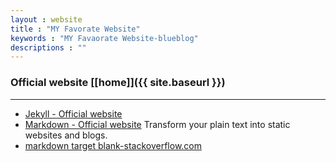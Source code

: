 ```yaml
---
layout : website
title : "MY Favorate Website"
keywords : "MY Favaorate Website-blueblog"
descriptions : ""
---
```


### Official website [\[home\]]({{ site.baseurl }})

---

-	[Jekyll - Official website][t1]
-	[Markdown - Official website][t2] 
Transform your plain text into static websites and blogs.
-	<a href="http://stackoverflow.com/questions/4425198/markdown-target-blank" target="_blank">markdown target blank-stackoverflow.com</a>


[t1]: http://jekyllrb.com/ "Jekyll"
[t2]: http://daringfireball.net/projects/markdown/ "Markdown"